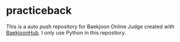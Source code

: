 # practiceback
This is a auto push repository for Baekjoon Online Judge created with [BaekjoonHub](https://github.com/BaekjoonHub/BaekjoonHub).
I only use Python in this repository.
